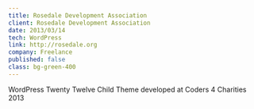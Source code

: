 ```yaml
---
title: Rosedale Development Association
client: Rosedale Development Association
date: 2013/03/14
tech: WordPress
link: http://rosedale.org
company: Freelance
published: false
class: bg-green-400
---
```


WordPress Twenty Twelve Child Theme developed at Coders 4 Charities 2013
